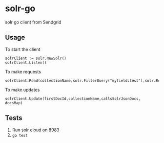 # solr-go
solr go client from Sendgrid

## Usage
To start the client
```
solrClient := solr.NewSolr()
solrClient.Listen()
```

To make requests
```
solrClient.Read(collectionName,solr.FilterQuery("myfield:test"),solr.Route("shardkey!"))
```
To make updates
```
solrClient.Update(firstDocId,collectionName,callsSolrJsonDocs, docsMap)
```

## Tests
1. Run solr cloud on 8983
2. ``` go test ```